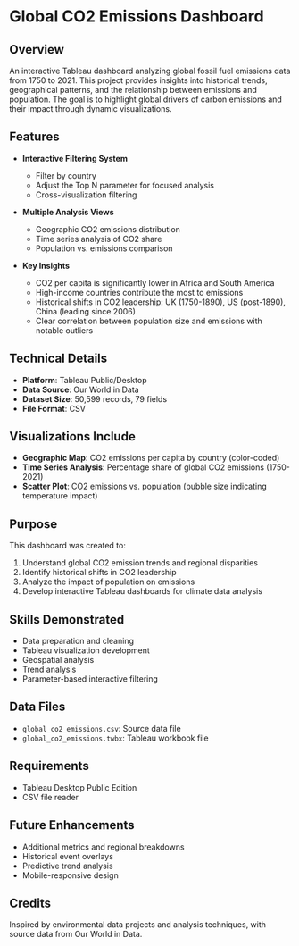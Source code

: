 # Global CO2 Emissions Dashboard

## Overview
An interactive Tableau dashboard analyzing global fossil fuel emissions data from 1750 to 2021. This project provides insights into historical trends, geographical patterns, and the relationship between emissions and population. The goal is to highlight global drivers of carbon emissions and their impact through dynamic visualizations.

## Features

- **Interactive Filtering System**
  - Filter by country
  - Adjust the Top N parameter for focused analysis
  - Cross-visualization filtering
  
- **Multiple Analysis Views**
  - Geographic CO2 emissions distribution
  - Time series analysis of CO2 share
  - Population vs. emissions comparison
  
- **Key Insights**
  - CO2 per capita is significantly lower in Africa and South America
  - High-income countries contribute the most to emissions
  - Historical shifts in CO2 leadership: UK (1750-1890), US (post-1890), China (leading since 2006)
  - Clear correlation between population size and emissions with notable outliers

## Technical Details
- **Platform**: Tableau Public/Desktop
- **Data Source**: Our World in Data
- **Dataset Size**: 50,599 records, 79 fields
- **File Format**: CSV

## Visualizations Include
- **Geographic Map**: CO2 emissions per capita by country (color-coded)
- **Time Series Analysis**: Percentage share of global CO2 emissions (1750-2021)
- **Scatter Plot**: CO2 emissions vs. population (bubble size indicating temperature impact)

## Purpose
This dashboard was created to:
1. Understand global CO2 emission trends and regional disparities
2. Identify historical shifts in CO2 leadership
3. Analyze the impact of population on emissions
4. Develop interactive Tableau dashboards for climate data analysis

## Skills Demonstrated
- Data preparation and cleaning
- Tableau visualization development
- Geospatial analysis
- Trend analysis
- Parameter-based interactive filtering

## Data Files
- `global_co2_emissions.csv`: Source data file
- `global_co2_emissions.twbx`: Tableau workbook file

## Requirements
- Tableau Desktop Public Edition
- CSV file reader

## Future Enhancements
- Additional metrics and regional breakdowns
- Historical event overlays
- Predictive trend analysis
- Mobile-responsive design

## Credits
Inspired by environmental data projects and analysis techniques, with source data from Our World in Data.
